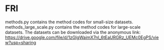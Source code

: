 # FRI
methods.py contains the method codes for small-size datasets.
methods_large_scale.py contains the method codes for large-scale datasets.
The datasets can be downloaded via the anonymous link: https://drive.google.com/file/d/1zGIgWaimX7nl_6tEaURGRz_UEMc0EgPS/view?usp=sharing 

